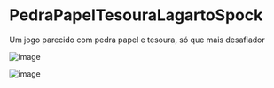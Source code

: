 # PedraPapelTesouraLagartoSpock
Um jogo parecido com pedra papel e tesoura, só que mais desafiador

![image](https://user-images.githubusercontent.com/59587342/164949170-e5931400-c892-492a-9e2d-265dd7b8f867.png)

![image](https://user-images.githubusercontent.com/59587342/164949531-284f7a41-0d97-4c2f-a979-239fefd856c0.png)

